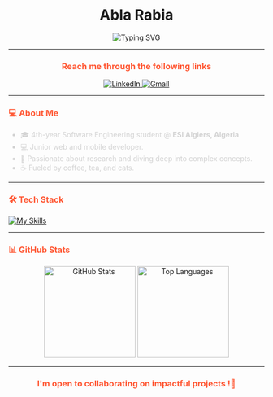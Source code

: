 <h1 align="center">Abla Rabia</h1>

<div align="center">
  <img src="https://readme-typing-svg.demolab.com?font=Fira+Code&size=22&pause=1000&color=608e61&center=true&vCenter=true&width=550&lines=Software+Engineering+Student;Passionate+Web+%26+Mobile+Developer;Love+Research+%26+Exploring+Deep+Concepts" alt="Typing SVG" />
</div>

---

<h3 align="center" style="color: #FF5733;">Reach me through the following links</h3>
<div align="center">
  <a href="https://www.linkedin.com/in/abla-rabia-%F0%9F%87%B5%F0%9F%87%B8-982147231/">
    <img src="https://img.shields.io/badge/-LinkedIn-%230077B5?style=for-the-badge&logo=linkedin&logoColor=white" alt="LinkedIn">
  </a>
  <a href="mailto:la_rabia@esi.dz">
    <img src="https://img.shields.io/badge/-Gmail-D14836?style=for-the-badge&logo=gmail&logoColor=white" alt="Gmail">
  </a>
</div>

---

<h3 align="left" style="color: #FF5733;">💻 About Me</h3>
<ul style="color: #D3D3D3;">
  <li>🎓 4th-year Software Engineering student @ <strong>ESI Algiers, Algeria</strong>.</li>
  <li>💻 Junior web and mobile developer.</li>
  <li>🔬 Passionate about research and diving deep into complex concepts.</li>
  <li>☕ Fueled by coffee, tea, and cats.</li>
</ul>

---

<h3 align="left" style="color: #FF5733;">🛠️ Tech Stack</h3>
<div>
  <a href="https://skillicons.dev">
    <img src="https://skillicons.dev/icons?i=androidstudio,c,css,django,docker,github,git,html,java,js,jquery,kotlin,linux,mysql,nodejs,ps,php,postman,py,react,sqlite,ubuntu,vscode,tensorflow" alt="My Skills" />
  </a>
</div>

---

<h3 align="left" style="color: #FF5733;">📊 GitHub Stats</h3>
<div align="center">
  <img src="https://github-readme-stats.vercel.app/api?username=abla-rabia&show_icons=true&theme=dark&hide_border=true" height="180" alt="GitHub Stats" />
  <img src="https://github-readme-stats.vercel.app/api/top-langs/?username=abla-rabia&layout=compact&theme=dark&hide_border=true" height="180" alt="Top Languages" />
</div>

---

<h3 align="center" style="color: #FF5733;">I'm open to collaborating on impactful projects !🚀</h3>
